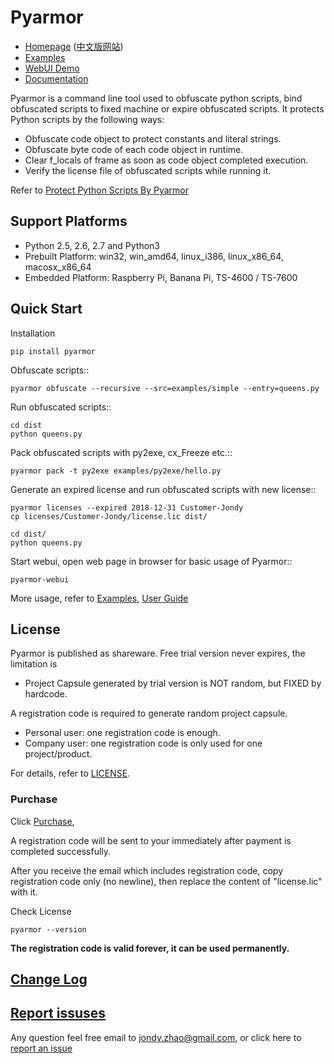 # Pyarmor

* [Homepage](http://pyarmor.dashingsoft.com) ([中文版网站](http://pyarmor.dashingsoft.com/index-zh.html))
* [Examples](src/examples)
* [WebUI Demo](http://pyarmor.dashingsoft.com/demo/index.html)
* [Documentation](src/user-guide.md)

Pyarmor is a command line tool used to obfuscate python scripts, bind
obfuscated scripts to fixed machine or expire obfuscated scripts. It
protects Python scripts by the following ways:

* Obfuscate code object to protect constants and literal strings.
* Obfuscate byte code of each code object in runtime.
* Clear f_locals of frame as soon as code object completed execution.
* Verify the license file of obfuscated scripts while running it.

Refer to [Protect Python Scripts By Pyarmor](docs/protect-python-scripts-by-pyarmor.md)

## Support Platforms

- Python 2.5, 2.6, 2.7 and Python3
- Prebuilt Platform: win32, win_amd64, linux_i386, linux_x86_64, macosx_x86_64
- Embedded Platform: Raspberry Pi, Banana Pi, TS-4600 / TS-7600

## Quick Start

Installation

    pip install pyarmor

Obfuscate scripts::

    pyarmor obfuscate --recursive --src=examples/simple --entry=queens.py

Run obfuscated scripts::

    cd dist
    python queens.py

Pack obfuscated scripts with py2exe, cx_Freeze etc.::

    pyarmor pack -t py2exe examples/py2exe/hello.py

Generate an expired license and run obfuscated scripts with new license::

    pyarmor licenses --expired 2018-12-31 Customer-Jondy
    cp licenses/Customer-Jondy/license.lic dist/

    cd dist/
    python queens.py

Start webui, open web page in browser for basic usage of Pyarmor::

    pyarmor-webui

More usage, refer to [Examples](src/examples/README.md), [User Guide](src/user-guide.md)

## License

Pyarmor is published as shareware. Free trial version never expires, the limitation is

- Project Capsule generated by trial version is NOT random, but FIXED by hardcode.

A registration code is required to generate random project capsule.

- Personal user: one registration code is enough.
- Company user: one registration code is only used for one project/product.

For details, refer to [LICENSE](LICENSE).

### Purchase

Click [Purchase](https://order.shareit.com/cart/add?vendorid=200089125&PRODUCT[300871197]=1),

A registration code will be sent to your immediately after payment is completed successfully.

After you receive the email which includes registration code, copy registration
code only (no newline), then replace the content of "license.lic" with it.

Check License

    pyarmor --version

**The registration code is valid forever, it can be used permanently.**

## [Change Log](ChangeLog.rst)

## [Report issuses](https://github.com/dashingsoft/pyarmor/issues)

Any question feel free email to <jondy.zhao@gmail.com>, or click here
to [report an issue](https://github.com/dashingsoft/pyarmor/issues)
